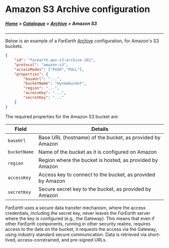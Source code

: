 # Amazon S3 Archive configuration

##### [Home](../../README.md) > [Catalogue](../catalogue.md) > [Archive](archives.md) > Amazon S3
---

Below is an example of a *FarEarth* [Archive](archives.md) configuration, for Amazon's S3 buckets.

```json
{
    "id": "farearth.aws-s3-archive-101",
    "protocol": "amazon-s3",
    "accessModes": ["PUSH","PULL"],
    "properties": {
        "baseUrl": "...",
        "bucketName": "mynewbucket",
        "region": "...",
        "accessKey": "...",
        "secretKey": "..."
    }
}
```
The required properties for the Amazon S3 bucket are:

| Field | Details |
|-------|---------|
| `baseUrl`    | Base URL (hostname) of the bucket, as provided by Amazon |
| `bucketName` | Name of the bucket as it is configured on Amazon |
| `region`     | Region where the bucket is hosted, as provided by Amazon |
| `accessKey`  | Access key to connect to the bucket, as provided by Amazon |
| `secretKey`  | Secure secret key to the bucket, as provided by Amazon |

*FarEarth* uses a secure data transfer mechanism, where the access credentials, including the secret key, never leaves the *FarEarth* server where the key is configured (e.g., the Gateway). This means that even if other *FarEarth* components, running in other security realms, requires access to the data on the bucket, it requests the access via the Gateway, using industry standard secure communication. Data is retrieved via short-lived, access-constrained, and pre-signed URLs.
